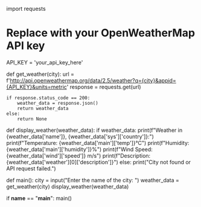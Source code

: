 import requests

# Replace with your OpenWeatherMap API key
API_KEY = 'your_api_key_here'

def get_weather(city):
    url = f'http://api.openweathermap.org/data/2.5/weather?q={city}&appid={API_KEY}&units=metric'
    response = requests.get(url)
    
    if response.status_code == 200:
        weather_data = response.json()
        return weather_data
    else:
        return None

def display_weather(weather_data):
    if weather_data:
        print(f"Weather in {weather_data['name']}, {weather_data['sys']['country']}:")
        print(f"Temperature: {weather_data['main']['temp']}°C")
        print(f"Humidity: {weather_data['main']['humidity']}%")
        print(f"Wind Speed: {weather_data['wind']['speed']} m/s")
        print(f"Description: {weather_data['weather'][0]['description']}")
    else:
        print("City not found or API request failed.")

def main():
    city = input("Enter the name of the city: ")
    weather_data = get_weather(city)
    display_weather(weather_data)

if __name__ == "__main__":
    main()
